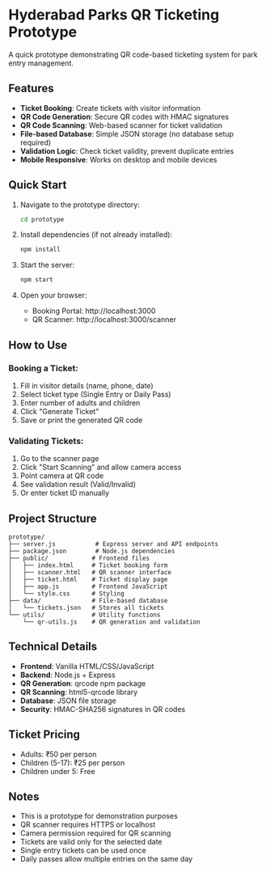 # Hyderabad Parks QR Ticketing Prototype

A quick prototype demonstrating QR code-based ticketing system for park entry management.

## Features

- **Ticket Booking**: Create tickets with visitor information
- **QR Code Generation**: Secure QR codes with HMAC signatures
- **QR Code Scanning**: Web-based scanner for ticket validation
- **File-based Database**: Simple JSON storage (no database setup required)
- **Validation Logic**: Check ticket validity, prevent duplicate entries
- **Mobile Responsive**: Works on desktop and mobile devices

## Quick Start

1. Navigate to the prototype directory:
   ```bash
   cd prototype
   ```

2. Install dependencies (if not already installed):
   ```bash
   npm install
   ```

3. Start the server:
   ```bash
   npm start
   ```

4. Open your browser:
   - Booking Portal: http://localhost:3000
   - QR Scanner: http://localhost:3000/scanner

## How to Use

### Booking a Ticket:
1. Fill in visitor details (name, phone, date)
2. Select ticket type (Single Entry or Daily Pass)
3. Enter number of adults and children
4. Click "Generate Ticket"
5. Save or print the generated QR code

### Validating Tickets:
1. Go to the scanner page
2. Click "Start Scanning" and allow camera access
3. Point camera at QR code
4. See validation result (Valid/Invalid)
5. Or enter ticket ID manually

## Project Structure

```
prototype/
├── server.js           # Express server and API endpoints
├── package.json        # Node.js dependencies
├── public/            # Frontend files
│   ├── index.html     # Ticket booking form
│   ├── scanner.html   # QR scanner interface
│   ├── ticket.html    # Ticket display page
│   ├── app.js         # Frontend JavaScript
│   └── style.css      # Styling
├── data/              # File-based database
│   └── tickets.json   # Stores all tickets
└── utils/             # Utility functions
    └── qr-utils.js    # QR generation and validation
```

## Technical Details

- **Frontend**: Vanilla HTML/CSS/JavaScript
- **Backend**: Node.js + Express
- **QR Generation**: qrcode npm package
- **QR Scanning**: html5-qrcode library
- **Database**: JSON file storage
- **Security**: HMAC-SHA256 signatures in QR codes

## Ticket Pricing

- Adults: ₹50 per person
- Children (5-17): ₹25 per person
- Children under 5: Free

## Notes

- This is a prototype for demonstration purposes
- QR scanner requires HTTPS or localhost
- Camera permission required for QR scanning
- Tickets are valid only for the selected date
- Single entry tickets can be used once
- Daily passes allow multiple entries on the same day